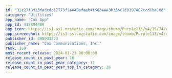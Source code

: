 ```yaml
---
id: "31c27f8913dadcdc17779f14040afaeb4f5634443b36b62f0397482ccd6ba10d"
category: "Utilities"
app_name: "Cox App"
app_id: 415894489
app_icon: https://is1-ssl.mzstatic.com/image/thumb/Purple116/v4/15/74/cf/1574cfee-fe07-8774-ed35-19bfdc5620a2/AppIcon-0-1x_U007emarketing-0-7-0-85-220.png/1024x1024bb.png
app_screenshot: https://is1-ssl.mzstatic.com/image/thumb/Purple113/v4/c8/46/f2/c846f272-bcf1-bb7b-b71d-6f066fdebe0a/pr_source.png/1242x2688bb.png
publisher_id: 398033223
publisher_name: "Cox Communications, Inc."
rank: 169
most_recent_release: 2024-01-23 00:00:00
release_count_in_past_year: 16
release_count_in_past_year_category: 12
release_count_in_past_year_top_in_category: 26
---
```

